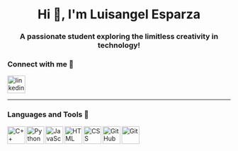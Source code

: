 <!--
**LuisangelE-04/LuisangelE-04** is a ✨ _special_ ✨ repository because its `README.md` (this file) appears on your GitHub profile.

Here are some ideas to get you started:

- 🔭 I’m currently working on ...
- 🌱 I’m currently learning ...
- 👯 I’m looking to collaborate on ...
- 🤔 I’m looking for help with ...
- 💬 Ask me about ...
- 📫 How to reach me: ...
- 😄 Pronouns: ...
- ⚡ Fun fact: ...
-->

<h1 align="center">Hi 👋, I'm Luisangel Esparza</h1>
<h3 align="center">A passionate student exploring the limitless creativity in technology! </h3>

### Connect with me 📲
<!-- 
Add Social Media Platforms
LinkedIn
-->
<a href="https://www.linkedin.com/in/luisangel-esparza/">
  <img src="https://th.bing.com/th/id/R.3f60edfd3589f7ad589cd03676982f12?rik=e%2bI5ovC%2f%2fJD7pQ&riu=http%3a%2f%2fupload.wikimedia.org%2fwikipedia%2fcommons%2fthumb%2fc%2fca%2fLinkedIn_logo_initials.png%2f600px-LinkedIn_logo_initials.png&ehk=Xou1jRo516LCY1s3IIggNUMXPwWCfZkwXsKI%2fplDeMI%3d&risl=&pid=ImgRaw&r=0" 
  alt="linkedin-profile" width="40" height="40"/>
</a>

---

### Languages and Tools 🧰

<!--
In Order:
C++
Python
Javascript
HTML
CSS
GitHub
Git
-->

<img align="left" alt="C++" width="40" height="40" class="no-link" src="https://cdn.jsdelivr.net/gh/devicons/devicon/icons/cplusplus/cplusplus-original.svg" />
<img align="left" alt="Python" width="40" height="40" src="https://cdn.jsdelivr.net/gh/devicons/devicon/icons/python/python-original.svg" />
<img align="left" alt="JavaScript" width="40" height="40" src="https://cdn.jsdelivr.net/gh/devicons/devicon/icons/javascript/javascript-plain.svg" />
<img align="left" alt="HTML" width="40" height="40" src="https://cdn.jsdelivr.net/gh/devicons/devicon/icons/html5/html5-original-wordmark.svg" />
<img align="left" alt="CSS" width="40" height="40" src="https://cdn.jsdelivr.net/gh/devicons/devicon/icons/css3/css3-original-wordmark.svg" />
<img align="left" alt="GitHub" width="40" height="40" src="https://cdn.jsdelivr.net/gh/devicons/devicon/icons/github/github-original-wordmark.svg" />
<img align="left" alt="Git" width="40" height="40" src="https://cdn.jsdelivr.net/gh/devicons/devicon/icons/git/git-original-wordmark.svg" />

<br>

#

